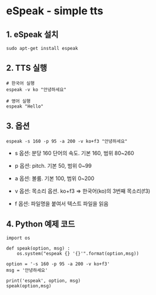 # eSpeak - simple tts

## 1. eSpeak 설치
```
sudo apt-get install espeak
```

## 2. TTS 실행
```(bash)
# 한국어 실행
espeak -v ko "안녕하세요"

# 영어 실행
espeak "Hello"
```

## 3. 옵션
```(bash)
espeak -s 160 -p 95 -a 200 -v ko+f3 "안녕하세요"
```

- s 옵션: 분당 160 단어의 속도. 기본 160, 범위 80~260
- p 옵션: pitch. 기본 50, 범위 0~99
- a 옵션: 볼륨. 기본 100, 범위 0~200
- v 옵션: 목소리 옵션. ko+f3 => 한국어(ko)의 3번째 목소리(f3)

- f 옵션: 파일명을 붙여서 텍스트 파일을 읽음

## 4. Python 예제 코드

```(python)
import os

def speak(option, msg) :
    os.system("espeak {} '{}'".format(option,msg))
    
option = '-s 160 -p 95 -a 200 -v ko+f3'
msg = '안녕하세요'

print('espeak', option, msg)
speak(option,msg)
```
